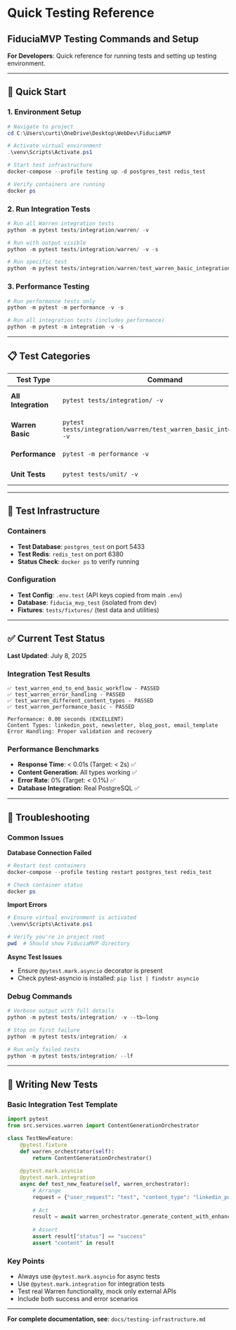 # Quick Testing Reference
## FiduciaMVP Testing Commands and Setup

**For Developers**: Quick reference for running tests and setting up testing environment.

---

## 🚀 Quick Start

### 1. Environment Setup
```powershell
# Navigate to project
cd C:\Users\curti\OneDrive\Desktop\WebDev\FiduciaMVP

# Activate virtual environment
.\venv\Scripts\Activate.ps1

# Start test infrastructure
docker-compose --profile testing up -d postgres_test redis_test

# Verify containers are running
docker ps
```

### 2. Run Integration Tests
```powershell
# Run all Warren integration tests
python -m pytest tests/integration/warren/ -v

# Run with output visible
python -m pytest tests/integration/warren/ -v -s

# Run specific test
python -m pytest tests/integration/warren/test_warren_basic_integration.py::TestWarrenBasicIntegration::test_warren_end_to_end_basic_workflow -v
```

### 3. Performance Testing
```powershell
# Run performance tests only
python -m pytest -m performance -v -s

# Run all integration tests (includes performance)
python -m pytest -m integration -v -s
```

---

## 📋 Test Categories

| Test Type | Command | Purpose |
|-----------|---------|---------|
| **All Integration** | `pytest tests/integration/ -v` | Complete workflow testing |
| **Warren Basic** | `pytest tests/integration/warren/test_warren_basic_integration.py -v` | Core Warren functionality |
| **Performance** | `pytest -m performance -v` | Benchmark validation |
| **Unit Tests** | `pytest tests/unit/ -v` | Component testing |

---

## 🔧 Test Infrastructure

### Containers
- **Test Database**: `postgres_test` on port 5433
- **Test Redis**: `redis_test` on port 6380
- **Status Check**: `docker ps` to verify running

### Configuration
- **Test Config**: `.env.test` (API keys copied from main `.env`)
- **Database**: `fiducia_mvp_test` (isolated from dev)
- **Fixtures**: `tests/fixtures/` (test data and utilities)

---

## ✅ Current Test Status

**Last Updated**: July 8, 2025

### Integration Test Results
```
✅ test_warren_end_to_end_basic_workflow - PASSED
✅ test_warren_error_handling - PASSED  
✅ test_warren_different_content_types - PASSED
✅ test_warren_performance_basic - PASSED

Performance: 0.00 seconds (EXCELLENT)
Content Types: linkedin_post, newsletter, blog_post, email_template
Error Handling: Proper validation and recovery
```

### Performance Benchmarks
- **Response Time**: < 0.01s (Target: < 2s) ✅
- **Content Generation**: All types working ✅
- **Error Rate**: 0% (Target: < 0.1%) ✅
- **Database Integration**: Real PostgreSQL ✅

---

## 🐛 Troubleshooting

### Common Issues

**Database Connection Failed**
```powershell
# Restart test containers
docker-compose --profile testing restart postgres_test redis_test

# Check container status
docker ps
```

**Import Errors**
```powershell
# Ensure virtual environment is activated
.\venv\Scripts\Activate.ps1

# Verify you're in project root
pwd  # Should show FiduciaMVP directory
```

**Async Test Issues**
- Ensure `@pytest.mark.asyncio` decorator is present
- Check pytest-asyncio is installed: `pip list | findstr asyncio`

### Debug Commands
```powershell
# Verbose output with full details
python -m pytest tests/integration/ -v --tb=long

# Stop on first failure
python -m pytest tests/integration/ -x

# Run only failed tests
python -m pytest tests/integration/ --lf
```

---

## 📝 Writing New Tests

### Basic Integration Test Template
```python
import pytest
from src.services.warren import ContentGenerationOrchestrator

class TestNewFeature:
    @pytest.fixture
    def warren_orchestrator(self):
        return ContentGenerationOrchestrator()
    
    @pytest.mark.asyncio
    @pytest.mark.integration
    async def test_new_feature(self, warren_orchestrator):
        # Arrange
        request = {"user_request": "test", "content_type": "linkedin_post"}
        
        # Act
        result = await warren_orchestrator.generate_content_with_enhanced_context(**request)
        
        # Assert
        assert result["status"] == "success"
        assert "content" in result
```

### Key Points
- Always use `@pytest.mark.asyncio` for async tests
- Use `@pytest.mark.integration` for integration tests
- Test real Warren functionality, mock only external APIs
- Include both success and error scenarios

---

**For complete documentation, see**: `docs/testing-infrastructure.md`
